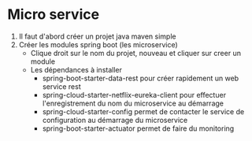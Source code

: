 # Micro service

1. Il faut d'abord créer un projet java maven simple
2. Créer les modules spring boot (les microservice)
   - Clique droit sur le nom du projet, nouveau et cliquer sur creer un module
   - Les dépendances à installer
     - spring-boot-starter-data-rest pour créer rapidement un web service rest
     - spring-cloud-starter-netflix-eureka-client pour effectuer l'enregistrement du nom du microservice au démarrage
     - spring-cloud-starter-config permet de contacter le service de configuration au démarrage du microservice
     - spring-boot-starter-actuator permet de faire du monitoring
